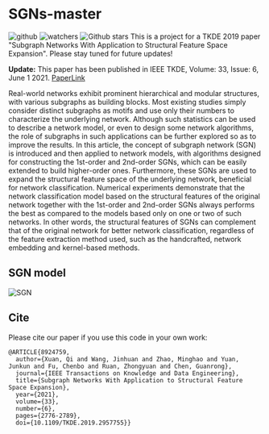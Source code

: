 # SGNs-master

![github](https://img.shields.io/badge/github-GalateaWang-brightgreen.svg) ![watchers](https://img.shields.io/github/watchers/GalateaWang/SGNs-master) ![Github stars](https://img.shields.io/github/stars/GalateaWang/SGNs-master.svg)
This is a project for a TKDE 2019 paper "Subgraph Networks With Application to Structural Feature Space Expansion". Please stay tuned for future updates!

**Update:** This paper has been published in IEEE TKDE, Volume: 33, Issue: 6, June 1 2021. [PaperLink](https://ieeexplore.ieee.org/document/8924759) 

Real-world networks exhibit prominent hierarchical and modular structures, with various subgraphs as building blocks. Most existing studies simply consider distinct subgraphs as motifs and use only their numbers to characterize the underlying network. Although such statistics can be used to describe a network model, or even to design some network algorithms, the role of subgraphs in such applications can be further explored so as to improve the results. In this article, the concept of subgraph network (SGN) is introduced and then applied to network models, with algorithms designed for constructing the 1st-order and 2nd-order SGNs, which can be easily extended to build higher-order ones. Furthermore, these SGNs are used to expand the structural feature space of the underlying network, beneficial for network classification. Numerical experiments demonstrate that the network classification model based on the structural features of the original network together with the 1st-order and 2nd-order SGNs always performs the best as compared to the models based only on one or two of such networks. In other words, the structural features of SGNs can complement that of the original network for better network classification, regardless of the feature extraction method used, such as the handcrafted, network embedding and kernel-based methods.

## SGN model
![SGN](https://user-images.githubusercontent.com/26339035/125916703-f8d29f71-adae-42ac-a374-967e4ed6e402.png)


## Cite
Please cite our paper if you use this code in your own work:

```
@ARTICLE{8924759,
  author={Xuan, Qi and Wang, Jinhuan and Zhao, Minghao and Yuan, Junkun and Fu, Chenbo and Ruan, Zhongyuan and Chen, Guanrong},
  journal={IEEE Transactions on Knowledge and Data Engineering}, 
  title={Subgraph Networks With Application to Structural Feature Space Expansion}, 
  year={2021},
  volume={33},
  number={6},
  pages={2776-2789},
  doi={10.1109/TKDE.2019.2957755}}
```
